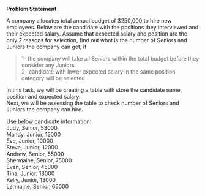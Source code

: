 **Problem Statement** <br />

A company allocates total annual budget of $250,000 to hire new employees. 
Below are the candidate with the positions they interviewed and their expected salary. 
Assume that expected salary and position are the only 2 reasons for selection, find out what is the number of Seniors and Juniors the company can get, if <br />
> 1- the company will take all Seniors within the total budget before they consider any Juniors <br />
> 2- candidate with lower expected salary in the same position category will be selected <br />

In this task, we will be creating a table with store the candidate name, position and expected salary. <br />
Next, we will be assessing the table to check number of Seniors and Juniors the company can hire. <br />

Use below candidate information: <br />
Judy, Senior, 53000 <br />
Mandy, Junior, 15000 <br />
Eve, Junior, 10000 <br />
Steve, Junior, 12000 <br />
Andrew, Senior, 55000 <br />
Shermaine, Senior, 75000 <br />
Evan, Senior, 45000 <br />
Tina, Junior, 18000 <br />
Kelly, Junior, 13000 <br />
Lermaine, Senior, 65000 <br />
